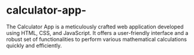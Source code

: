 # calculator-app-
The Calculator App is a meticulously crafted web application developed using HTML, CSS, and JavaScript. It offers a user-friendly interface and a robust set of functionalities to perform various mathematical calculations quickly and efficiently.
